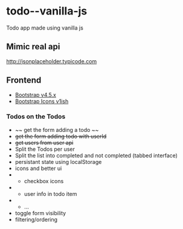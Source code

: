 # todo--vanilla-js

Todo app made using vanilla js

## Mimic real api

http://jsonplaceholder.typicode.com

## Frontend

- [Bootstrap v4.5.x](https://getbootstrap.com/docs/4.5/getting-started/introduction/)
- [Bootstrap Icons v1ish](https://icons.getbootstrap.com)


### Todos on the Todos
- ~~ get the form adding a todo ~~
- ~~get the form adding todo with userId~~
- ~~get users from user api~~
- Split the Todos per user
- Split the list into completed and not completed (tabbed interface)
- persistant state using localStorage
- icons and better ui
- - checkbox icons
- - user info in todo item
- - ...
- toggle form visibility
- filtering/ordering

